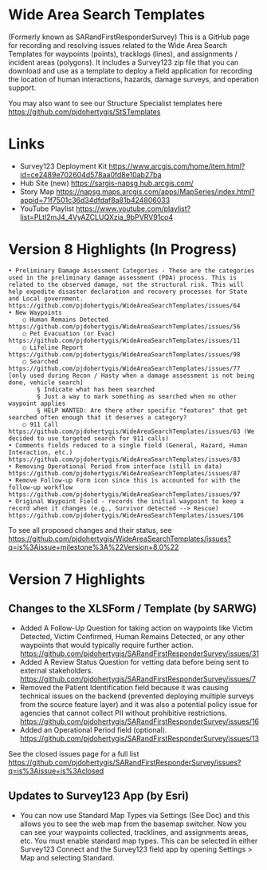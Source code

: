 # Wide Area Search Templates
(Formerly known as SARandFirstResponderSurvey)
This is a GitHub page for recording and resolving issues related to the Wide Area Search Templates for waypoints (points), tracklogs (lines), and assignments / incident areas (polygons). It includes a Survey123 zip file that you can download and use as a template to deploy a field application for recording the location of human interactions, hazards, damage surveys, and operation support.

You may also want to see our Structure Specialist templates here https://github.com/pjdohertygis/StSTemplates

# Links
- Survey123 Deployment Kit https://www.arcgis.com/home/item.html?id=ce2489e702604d578aa0fd8e10ab27ba
- Hub Site (new) https://sargis-napsg.hub.arcgis.com/
- Story Map https://napsg.maps.arcgis.com/apps/MapSeries/index.html?appid=71f7501c36d34dfdaf8a81b424806033
- YouTube Playlist https://www.youtube.com/playlist?list=PLtl2mJ4_4VyAZCLUQXzia_9bPVRV91co4

# Version 8 Highlights (In Progress)
	• Preliminary Damage Assessment Categories - These are the categories used in the preliminary damage assessment (PDA) process. This is related to the observed damage, not the structural risk. This will help expedite disaster declaration and recovery processes for State and Local government.  https://github.com/pjdohertygis/WideAreaSearchTemplates/issues/64 
	• New Waypoints
		○ Human Remains Detected https://github.com/pjdohertygis/WideAreaSearchTemplates/issues/56 
		○ Pet Evacuation (or Evac) https://github.com/pjdohertygis/WideAreaSearchTemplates/issues/11 
		○ Lifeline Report https://github.com/pjdohertygis/WideAreaSearchTemplates/issues/98 
		○ Searched  https://github.com/pjdohertygis/WideAreaSearchTemplates/issues/77 [only used during Recon / Hasty when a damage assessment is not being done, vehicle search]
			§ Indicate what has been searched
			§ Just a way to mark something as searched when no other waypoint applies 
			§ HELP WANTED: Are there other specific "features" that get searched often enough that it deserves a category?
		○ 911 Call https://github.com/pjdohertygis/WideAreaSearchTemplates/issues/63 (We decided to use targeted search for 911 calls)
	• Comments fields reduced to a single field (General, Hazard, Human Interaction, etc.) https://github.com/pjdohertygis/WideAreaSearchTemplates/issues/83 
	• Removing Operational Period from interface (still in data) https://github.com/pjdohertygis/WideAreaSearchTemplates/issues/87 
	• Remove Follow-up Form icon since this is accounted for with the follow-up workflow https://github.com/pjdohertygis/WideAreaSearchTemplates/issues/97 
	• Original Waypoint Field - records the initial waypoint to keep a record when it changes (e.g., Survivor detected --> Rescue) https://github.com/pjdohertygis/WideAreaSearchTemplates/issues/106



To see all proposed changes and their status, see https://github.com/pjdohertygis/WideAreaSearchTemplates/issues?q=is%3Aissue+milestone%3A%22Version+8.0%22

# Version 7 Highlights
## Changes to the XLSForm / Template (by SARWG)
- Added A Follow-Up Question for taking action on waypoints like Victim Detected, Victim Confirmed, Human Remains Detected, or any other waypoints that would typically require further action. https://github.com/pjdohertygis/SARandFirstResponderSurvey/issues/31
- Added A Review Status Question for vetting data before being sent to external stakeholders. https://github.com/pjdohertygis/SARandFirstResponderSurvey/issues/7
- Removed the Patient Identification field because it was causing technical issues on the backend (prevented deploying multiple surveys from the source feature layer) and it was also a potential policy issue for agencies that cannot collect PII without prohibitive restrictions. https://github.com/pjdohertygis/SARandFirstResponderSurvey/issues/16
- Added an Operational Period field (optional).  https://github.com/pjdohertygis/SARandFirstResponderSurvey/issues/13

See the closed issues page for a full list https://github.com/pjdohertygis/SARandFirstResponderSurvey/issues?q=is%3Aissue+is%3Aclosed

## Updates to Survey123 App (by Esri)
- You can now use Standard Map Types via Settings (See Doc) and this allows you to see the web map from the basemap switcher. Now you can see your waypoints collected, tracklines, and assignments areas, etc. You must enable standard map types. This can be selected in either Survey123 Connect and the Survey123 field app by opening Settings > Map and selecting Standard.
